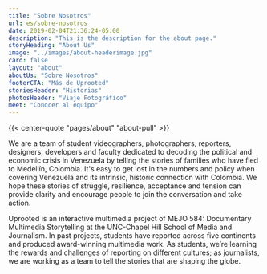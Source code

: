 ```yaml
---
title: "Sobre Nosotros"
url: es/sobre-nosotros
date: 2019-02-04T21:36:24-05:00
description: "This is the description for the about page."
storyHeading: "About Us"
image: "../images/about-headerimage.jpg"
card: false
layout: "about"
aboutUs: "Sobre Nosotros"
footerCTA: "Más de Uprooted"
storiesHeader: "Historias"
photosHeader: "Viaje Fotográfico"
meet: "Conocer al equipo"
---
```


{{<  center-quote "pages/about" "about-pull" >}}

We are a team of student videographers, photographers, reporters, designers, developers and faculty dedicated to decoding the political and economic crisis in Venezuela by telling the stories of families who have fled to Medellín, Colombia. It's easy to get lost in the numbers and policy when covering Venezuela and its intrinsic, historic connection with Colombia. We hope these stories of struggle, resilience, acceptance and tension can provide clarity and encourage people to join the conversation and take action.

Uprooted is an interactive multimedia project of MEJO 584: Documentary Multimedia Storytelling at the UNC-Chapel Hill School of Media and Journalism. In past projects, students have reported across five continents and produced award-winning multimedia work. As students, we’re learning the rewards and challenges of reporting on different cultures; as journalists, we are working as a team to tell the stories that are shaping the globe.
